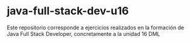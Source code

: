 # java-full-stack-dev-u16
Este repositorio corresponde a ejercicios realizados en la formación de Java Full Stack Developer, concretamente a la unidad 16 DML
